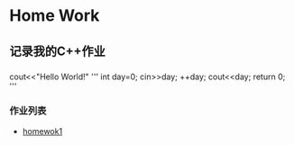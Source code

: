 # **Home Work**
## **记录我的C++作业**
###  
cout<<"Hello World!"
'''
int day=0;
cin>>day;
++day;
cout<<day;
return 0;
'''
### **作业列表**
* [homewok1](https://github.com/littleFlyDog/home-work/blob/main/homework1.cpp)
